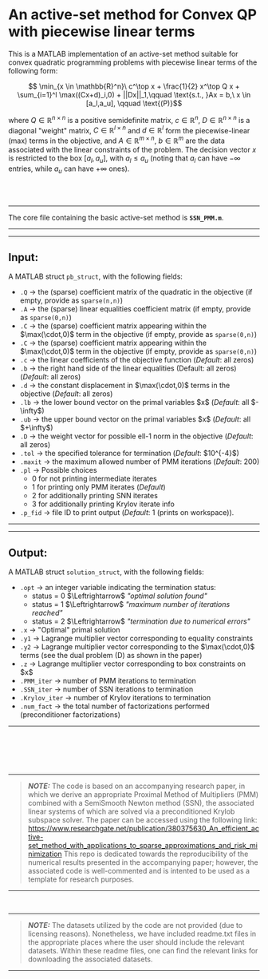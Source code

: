 # An active-set method for Convex QP with piecewise linear terms

This is a MATLAB implementation of an active-set method suitable for convex quadratic programming problems with piecewise linear terms of the following form:

$$ \min_{x \in \mathbb{R}^n}\  c^\top x + \frac{1}{2} x^\top Q x + \sum_{i=1}^l \max((Cx+d)_i,0) + ||Dx||_1,\qquad \text{s.t., }Ax = b,\ x \in [a_l,a_u], \qquad \text{(P)}$$

where $Q \in \mathbb{R}^{n\times n}$ is a positive semidefinite matrix, $c \in \mathbb{R}^n$, $D \in \mathbb{R}^{n\times n}$ is a diagonal "weight" matrix,
$C \in \mathbb{R}^{l\times n}$ and $d \in \mathbb{R}^l$ form the piecewise-linear (max) terms in the objective, and $A \in \mathbb{R}^{m\times n}$, $b \in \mathbb{R}^m$
are the data associated with the linear constraints of the problem. The decision vector $x$ is restricted to the box $[a_l,a_u]$, with $a_l\leq a_u$ (noting that 
$a_l$ can have $-\infty$ entries, while $a_u$ can have $+\infty$ ones). <br/>

<br/>

<br/>

---

The core file containing the basic active-set method is <strong><code>SSN_PMM.m</code></strong>. <br/>

---

---
<strong> <h2>Input:</h2> </strong> A MATLAB struct <code>pb_struct</code>, with the following fields:

<ul>
  <li> <code>.Q</code> -> the (sparse) coefficient matrix of the quadratic in the objective (if empty, provide as <code>sparse(n,n)</code>) </li>
  <li> <code>.A</code> -> the (sparse) linear equalities coefficient matrix (if empty, provide as <code>sparse(0,n)</code>) </li>
  <li> <code>.C</code> -> the (sparse) coefficient matrix appearing within the $\max(\cdot,0)$ term in the objective (if empty, provide as <code>sparse(0,n)</code>) </li>
  <li> <code>.C</code> -> the (sparse) coefficient matrix appearing within the $\max(\cdot,0)$ term in the objective (if empty, provide as <code>sparse(0,n)</code>) </li>
  <li> <code>.c</code> -> the linear coefficients of the objective function (<em>Default</em>: all zeros) </li>
  <li> <code>.b</code> -> the right hand side of the linear equalities (Default: all zeros) (<em>Default</em>: all zeros) </li>
  <li> <code>.d</code> -> the constant displacement in $\max(\cdot,0)$ terms in the objective (<em>Default</em>: all zeros) </li>
  <li> <code>.lb</code> -> the lower bound vector on the primal variables $x$ (<em>Default</em>: all $-\infty$) </li>
  <li> <code>.ub</code> -> the upper bound vector on the primal variables $x$ (<em>Default</em>: all $+\infty$) </li>
  <li> <code>.D</code> -> the weight vector for possible ell-1 norm in the objective (<em>Default</em>: all zeros) </li>
  <li> <code>.tol</code> -> the specified tolerance for termination (<em>Default</em>: $10^{-4}$) </li>
  <li> <code>.maxit</code> -> the maximum allowed number of PMM iterations (<em>Default</em>: 200)  </li>
  <li> <code>.pl</code> -> Possible choices <ul>
      <li>0 for not printing intermediate iterates</li>
      <li>1 for printing only PMM iterates (<em>Default</em>)</li>
      <li>2 for additionally printing SNN iterates</li>
      <li>3 for additionally printing Krylov iterate info</li>
    </ul> </li>
  <li> <code>.p_fid</code> -> file ID to print output (<em>Default</em>: 1 (prints on workspace)).  </li>

</ul>

---

---
<strong> <h2>Output:</h2> </strong> A MATLAB struct <code>solution_struct</code>, with the following fields:

<ul>
  <li> <code>.opt</code> -> an integer variable indicating the termination status: <ul>
      <li>status = 0 $\Leftrightarrow$ <em>"optimal solution found"</em></li>
      <li>status = 1 $\Leftrightarrow$ <em>"maximum number of iterations reached"</em></li>
      <li>status = 2 $\Leftrightarrow$ <em>"termination due to numerical errors"</em></li>
    </ul> </li>
  <li> <code>.x</code> -> "Optimal" primal solution </li>
  <li> <code>.y1</code> -> Lagrange multiplier vector corresponding to equality constraints </li>
  <li> <code>.y2</code> -> Lagrange multiplier vector corresponding to the $\max(\cdot,0)$ terms (see the dual problem (D) as shown in the paper) </li>
  <li> <code>.z</code> -> Lagrange multiplier vector corresponding to box constraints on $x$ </li>
  <li> <code>.PMM_iter</code> -> number of PMM iterations to termination </li>
  <li> <code>.SSN_iter</code> -> number of SSN iterations to termination </li>
  <li> <code>.Krylov_iter</code> -> number of Krylov iterations to termination </li>
  <li> <code>.num_fact</code> -> the total number of factorizations performed (preconditioner factorizations) </li>
</ul>

---

<br/><br/><br/><br/>

---
> **_NOTE:_**
The code is based on an accompanying research paper, in which we derive an appropriate Proximal Method of Multipliers (PMM) combined with
a SemiSmooth Newton method (SSN), the associated linear systems of which are solved via a preconditioned Krylob subspace solver. The paper 
can be accessed using the following link:
        <url>https://www.researchgate.net/publication/380375630_An_efficient_active-set_method_with_applications_to_sparse_approximations_and_risk_minimization</url>
This repo is dedicated towards the reproducibility of the numerical results presented in the accompanying paper; however, the associated code is well-commented 
and is intented to be used as a template for research purposes.
---

<br/>

---
> **_NOTE:_** The datasets utilized by the code are not provided (due to licensing reasons). Nonetheless, we have included readme.txt files in
the appropriate places where the user should include the relevant datasets. Within these readme files, one can find the relevant links for
downloading the associated datasets. 
---



